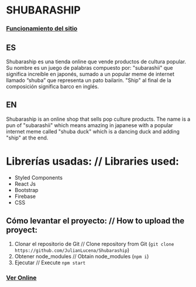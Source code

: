 # SHUBARASHIP

### [Funcionamiento del sitio](https://media.giphy.com/media/wsfOxdsCP6VA6hfyqz/giphy.gif?cid=790b7611e07eb19e62c38dd84c014623877ddc81878f5e4b&rid=giphy.gif&ct=g)

## ES
Shubaraship es una tienda online que vende productos de cultura popular. Su nombre es un juego de palabras compuesto por: "subarashii" que significa increíble en japonés, sumado a un popular meme de internet llamado “shuba” que representa un pato bailarín.  "Ship" al final de la composición significa barco en inglés.

## EN
Shubaraship is an online shop that sells pop culture products. The name is a pun of "subarashii" which means amazing in japanese with a popular internet meme called "shuba duck" which is a dancing duck and adding "ship" at the end.

# Librerías usadas: // Libraries used:

- Styled Components 
- React Js
- Bootstrap
- Firebase
- CSS

## Cómo levantar el proyecto: // How to upload the proyect:

1. Clonar el repositorio de Git // Clone repository from Git (`git clone https://github.com/JulianLucena/Shubaraship`)
2. Obtener node_modules // Obtain node_modules (`npm i`)
3. Ejecutar // Execute `npm start`

### [Ver Online](https://shubaraship-shop.netlify.app/)
